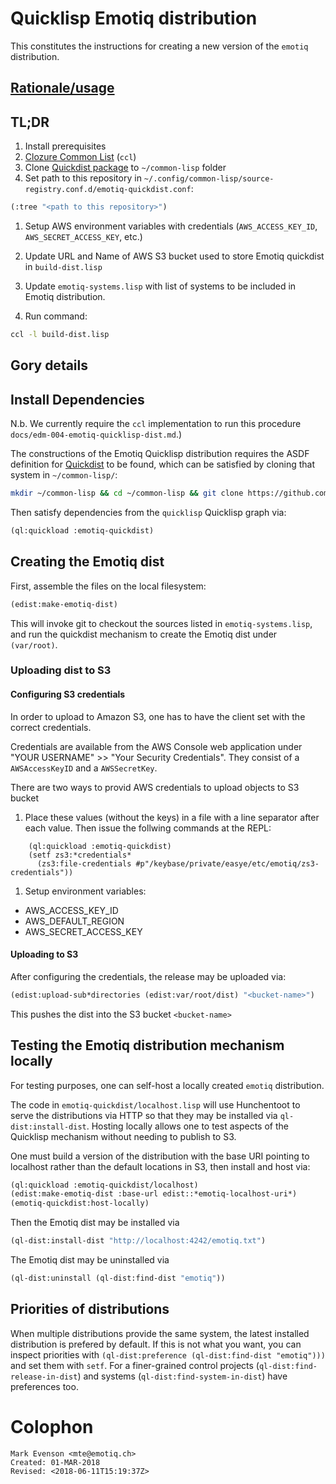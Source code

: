 # Quicklisp Emotiq distribution

This constitutes the instructions for creating a new version of the
`emotiq` distribution.

## [Rationale/usage](docs/edm-004-emotiq-quicklisp-dist.md)

## TL;DR
1. Install prerequisites
  1. [Clozure Common List](https://ccl.clozure.com) (`ccl`)
  1. Clone [Quickdist package](https://github.com/emotiq/quickdist) to `~/common-lisp` folder
1. Set path to this repository in `~/.config/common-lisp/source-registry.conf.d/emotiq-quickdist.conf`:
```lisp
(:tree "<path to this repository>")
```
1. Setup AWS environment variables with credentials (`AWS_ACCESS_KEY_ID`, `AWS_SECRET_ACCESS_KEY`, etc.)

1. Update URL and Name of AWS S3 bucket used to store Emotiq quickdist in `build-dist.lisp`

1. Update `emotiq-systems.lisp` with list of systems to be included in Emotiq distribution.

1. Run command:
```bash
ccl -l build-dist.lisp
```

## Gory details

## Install Dependencies

N.b. We currently require the `ccl` implementation to run this
procedure `docs/edm-004-emotiq-quicklisp-dist.md`.)

The constructions of the Emotiq Quicklisp distribution requires the
ASDF definition for [Quickdist](https://github.com/emotiq/quickdist) to be found,
which can be satisfied by cloning that system in
`~/common-lisp/`:
```bash
mkdir ~/common-lisp && cd ~/common-lisp && git clone https://github.com/emotiq/quickdist
```

Then satisfy dependencies from the `quicklisp` Quicklisp graph via:
```lisp
(ql:quickload :emotiq-quickdist)
```

## Creating the Emotiq dist

First, assemble the files on the local filesystem:
```lisp
(edist:make-emotiq-dist)
```

This will invoke git to checkout the sources listed in
`emotiq-systems.lisp`, and run the quickdist mechanism to create the
Emotiq dist under `(var/root)`.

### Uploading dist to S3

#### Configuring S3 credentials

In order to upload to Amazon S3, one has to have the client set with
the correct credentials.  

Credentials are available from the AWS Console web application under
"YOUR USERNAME" >> "Your Security Credentials".  They consist of a
`AWSAccessKeyID` and a `AWSSecretKey`.

There are two ways to provid AWS credentials to upload objects to S3 bucket

1. Place these values (without the keys) in a file with a line separator after each value.  Then issue the follwing commands at the REPL:
```
    (ql:quickload :emotiq-quickdist)
    (setf zs3:*credentials*
      (zs3:file-credentials #p"/keybase/private/easye/etc/emotiq/zs3-credentials"))
```
1. Setup environment variables:
* AWS_ACCESS_KEY_ID
* AWS_DEFAULT_REGION
* AWS_SECRET_ACCESS_KEY

#### Uploading to S3

After configuring the credentials, the release may be uploaded via:
```lisp
(edist:upload-sub*directories (edist:var/root/dist) "<bucket-name>")
```

This pushes the dist into the S3 bucket `<bucket-name>`

## Testing the Emotiq distribution mechanism locally

For testing purposes, one can self-host a locally created `emotiq`
distribution.

The code in `emotiq-quickdist/localhost.lisp` will use Hunchentoot to
serve the distributions via HTTP so that they may be installed via
`ql-dist:install-dist`.  Hosting locally allows one to test aspects of
the Quicklisp mechanism without needing to publish to S3.

One must build a version of the distribution with the base URI
pointing to localhost rather than the default locations in S3, then
install and host via:
```lisp
(ql:quickload :emotiq-quickdist/localhost)
(edist:make-emotiq-dist :base-url edist::*emotiq-localhost-uri*)
(emotiq-quickdist:host-locally)
```

Then the Emotiq dist may be installed via
```lisp
(ql-dist:install-dist "http://localhost:4242/emotiq.txt")
```

The Emotiq dist may be uninstalled via
```lisp
(ql-dist:uninstall (ql-dist:find-dist "emotiq"))
```

## Priorities of distributions

When multiple distributions provide the same system, the latest
installed distribution is prefered by default.  If this is not what
you want, you can inspect priorities with `(ql-dist:preference
(ql-dist:find-dist "emotiq")))` and set them with `setf`.  For a
finer-grained control projects (`ql-dist:find-release-in-dist`) and
systems (`ql-dist:find-system-in-dist`) have preferences too.

# Colophon

    Mark Evenson <mte@emotiq.ch>
    Created: 01-MAR-2018
    Revised: <2018-06-11T15:19:37Z>
